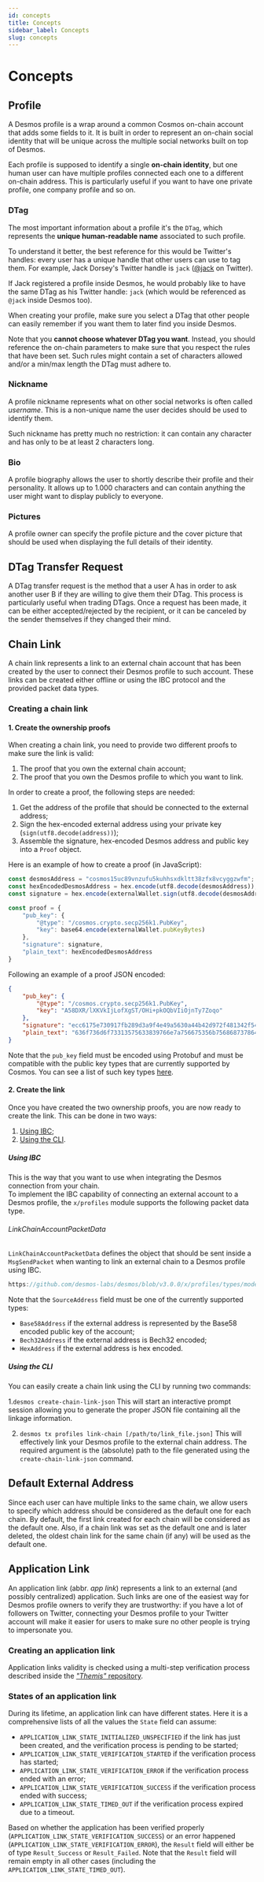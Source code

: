```yaml
---
id: concepts
title: Concepts
sidebar_label: Concepts
slug: concepts
---
```


# Concepts 

## Profile
A Desmos profile is a wrap around a common Cosmos on-chain account that adds some fields to it.
It is built in order to represent an on-chain social identity that will be unique across the multiple social networks built on top of Desmos. 

Each profile is supposed to identify a single **on-chain identity**, but one human user can have multiple profiles connected each one to a different on-chain address. This is particularly useful if you want to have one private profile, one company profile and so on.

### DTag
The most important information about a profile it's the `DTag`, which represents the **unique human-readable name** associated to such profile. 

To understand it better, the best reference for this would be Twitter's handles: every user has a unique handle that other users can use to tag them. For example, Jack Dorsey's Twitter handle is `jack` ([@jack](https://twitter.com/jack) on Twitter).

If Jack registered a profile inside Desmos, he would probably like to have the same DTag as his Twitter handle: `jack` (which would be referenced as `@jack` inside Desmos too). 

When creating your profile, make sure you select a DTag that other people can easily remember if you want them to later find you inside Desmos.

Note that you **cannot choose whatever DTag you want**. Instead, you should reference the on-chain parameters to make sure that you respect the rules that have been set. Such rules might contain a set of characters allowed and/or a min/max length the DTag must adhere to. 

### Nickname 
A profile nickname represents what on other social networks is often called _username_. This is a non-unique name the user decides should be used to identify them. 

Such nickname has pretty much no restriction: it can contain any character and has only to be at least 2 characters long. 

### Bio
A profile biography allows the user to shortly describe their profile and their personality. It allows up to 1.000 characters and can contain anything the user might want to display publicly to everyone.

### Pictures
A profile owner can specify the profile picture and the cover picture that should be used when displaying the full details of their identity.

## DTag Transfer Request
A DTag transfer request is the method that a user A has in order to ask another user B if they are willing to give them their DTag. This process is particularly useful when trading DTags. Once a request has been made, it can be either accepted/rejected by the recipient, or it can be canceled by the sender themselves if they changed their mind.

## Chain Link
A chain link represents a link to an external chain account that has been created by the user to connect their Desmos profile to such account. These links can be created either offline or using the IBC protocol and the provided packet data types.

### Creating a chain link
#### 1. Create the ownership proofs
When creating a chain link, you need to provide two different proofs to make sure the link is valid:

1. The proof that you own the external chain account;
2. The proof that you own the Desmos profile to which you want to link.

In order to create a proof, the following steps are needed:

1. Get the address of the profile that should be connected to the external address;
2. Sign the hex-encoded external address using your private key (`sign(utf8.decode(address))`);
3. Assemble the signature, hex-encoded Desmos address and public key into a `Proof` object.

Here is an example of how to create a proof (in JavaScript):

```js
const desmosAddress = "cosmos15uc89vnzufu5kuhhsxdkltt38zfx8vcyggzwfm";
const hexEncodedDesmosAddress = hex.encode(utf8.decode(desmosAddress));
const signature = hex.encode(externalWallet.sign(utf8.decode(desmosAddress)));

const proof = {
    "pub_key": {
        "@type": "/cosmos.crypto.secp256k1.PubKey",
        "key": base64.encode(externalWallet.pubKeyBytes)
    },
    "signature": signature,
    "plain_text": hexEncodedDesmosAddress
}
```

Following an example of a proof JSON encoded:

```json
{
    "pub_key": {
        "@type": "/cosmos.crypto.secp256k1.PubKey",
        "key": "A58DXR/lXKVkIjLofXgST/OHi+pkOQbVIiOjnTy7Zoqo"
    },
    "signature": "ecc6175e730917fb289d3a9f4e49a5630a44b42d972f481342f540e09def2ec5169780d85c4e060d52cc3ffb3d677745a4d56cd385760735bc6db0f1816713be",
    "plain_text": "636f736d6f73313575633839766e7a756675356b7568687378646b6c747433387a66783876637967677a77666d"
}
```

Note that the `pub_key` field must be encoded using Protobuf and must be compatible with the public key types that are currently supported by Cosmos. You can see a list of such key types [here](https://github.com/cosmos/cosmos-sdk/tree/master/proto/cosmos/crypto).

#### 2. Create the link
Once you have created the two ownership proofs, you are now ready to create the link. This can be done in two ways:

1. [Using IBC](#using-ibc);
2. [Using the CLI](#using-the-cli).

##### Using IBC
This is the way that you want to use when integrating the Desmos connection from your chain.  
To implement the IBC capability of connecting an external account to a Desmos profile, the `x/profiles` module supports the following packet data type.

###### LinkChainAccountPacketData
`LinkChainAccountPacketData` defines the object that should be sent inside a `MsgSendPacket` when wanting to link an external chain to a Desmos profile using IBC.

```js reference
https://github.com/desmos-labs/desmos/blob/v3.0.0/x/profiles/types/models_packets.pb.go#L28-L43
```

Note that the `SourceAddress` field must be one of the currently supported types:

- `Base58Address` if the external address is represented by the Base58 encoded public key of the account;
- `Bech32Address` if the external address is Bech32 encoded;
- `HexAddress` if the external address is hex encoded.

##### Using the CLI
You can easily create a chain link using the CLI by running two commands:

1.`desmos create-chain-link-json`
This will start an interactive prompt session allowing you to generate the proper JSON file containing all the linkage information.

2. `desmos tx profiles link-chain [/path/to/link_file.json]`
   This will effectively link your Desmos profile to the external chain address. The required argument is the (absolute) path to the file generated using the `create-chain-link-json` command.


## Default External Address
Since each user can have multiple links to the same chain, we allow users to specify which address should be considered as the default one for each chain. By default, the first link created for each chain will be considered as the default one. Also, if a chain link was set as the default one and is later deleted, the oldest chain link for the same chain (if any) will be used as the default one.

## Application Link
An application link (abbr. _app link_) represents a link to an external (and possibly centralized) application. Such links are one of the easiest way for Desmos profile owners to verify they are trustworthy: if you have a lot of followers on Twitter, connecting your Desmos profile to your Twitter account will make it easier for users to make sure no other people is trying to impersonate you.

### Creating an application link
Application links validity is checked using a multi-step verification process described inside the [_"Themis"_ repository](https://github.com/desmos-labs/themis).

### States of an application link
During its lifetime, an application link can have different states. Here it is a comprehensive lists of all the values the `State` field can assume: 

- `APPLICATION_LINK_STATE_INITIALIZED_UNSPECIFIED` if the link has just been created, and the verification process is pending to be started;
- `APPLICATION_LINK_STATE_VERIFICATION_STARTED` if the verification process has started;
- `APPLICATION_LINK_STATE_VERIFICATION_ERROR` if the verification process ended with an error;
- `APPLICATION_LINK_STATE_VERIFICATION_SUCCESS` if the verification process ended with success;
- `APPLICATION_LINK_STATE_TIMED_OUT` if the verification process expired due to a timeout.

Based on whether the application has been verified properly (`APPLICATION_LINK_STATE_VERIFICATION_SUCCESS`) or an error happened (`APPLICATION_LINK_STATE_VERIFICATION_ERROR`), the `Result` field will either be of type `Result_Success` or `Result_Failed`. Note that the `Result` field will remain empty in all other cases (including the `APPLICATION_LINK_STATE_TIMED_OUT`).
